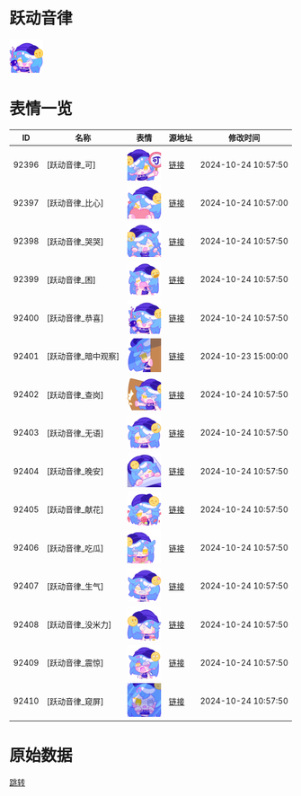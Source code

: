 # 跃动音律

<img src="./cover.png" height="60" alt="cover" />

# 表情一览

|ID|名称|表情|源地址|修改时间|
|----|----|----|----|----|
|92396|[跃动音律_可]|<img src="./pic/092396_%5B跃动音律_可%5D.png" height="60" alt="可"/>|[链接](https://i0.hdslb.com/bfs/garb/4ff2969c15dfc247e7abe706d18b50c8730e10a8.png)|2024-10-24 10:57:50|
|92397|[跃动音律_比心]|<img src="./pic/092397_%5B跃动音律_比心%5D.png" height="60" alt="比心"/>|[链接](https://i0.hdslb.com/bfs/garb/3fbf7536b825147aa4cc55cba219e774c0fc9aa7.png)|2024-10-24 10:57:00|
|92398|[跃动音律_哭哭]|<img src="./pic/092398_%5B跃动音律_哭哭%5D.png" height="60" alt="哭哭"/>|[链接](https://i0.hdslb.com/bfs/garb/cc33ff5db82ea980800ca103135bb5938ff782b5.png)|2024-10-24 10:57:50|
|92399|[跃动音律_困]|<img src="./pic/092399_%5B跃动音律_困%5D.png" height="60" alt="困"/>|[链接](https://i0.hdslb.com/bfs/garb/a7f7f1607ff82c760e3a76e3f168208ffa06d7c5.png)|2024-10-24 10:57:50|
|92400|[跃动音律_恭喜]|<img src="./pic/092400_%5B跃动音律_恭喜%5D.png" height="60" alt="恭喜"/>|[链接](https://i0.hdslb.com/bfs/garb/356307dddb6a33ba588d002e842a0b23d7ce88a9.png)|2024-10-24 10:57:50|
|92401|[跃动音律_暗中观察]|<img src="./pic/092401_%5B跃动音律_暗中观察%5D.png" height="60" alt="暗中观察"/>|[链接](https://i0.hdslb.com/bfs/garb/13219c2c37c5dcb498fad17efef46ea3527df96b.png)|2024-10-23 15:00:00|
|92402|[跃动音律_查岗]|<img src="./pic/092402_%5B跃动音律_查岗%5D.png" height="60" alt="查岗"/>|[链接](https://i0.hdslb.com/bfs/garb/d38fb78a45a134060912afd892cf7b6f17d2ecb5.png)|2024-10-24 10:57:50|
|92403|[跃动音律_无语]|<img src="./pic/092403_%5B跃动音律_无语%5D.png" height="60" alt="无语"/>|[链接](https://i0.hdslb.com/bfs/garb/fad9c3e063bc3c8c852af14315d167f8f64ef30a.png)|2024-10-24 10:57:50|
|92404|[跃动音律_晚安]|<img src="./pic/092404_%5B跃动音律_晚安%5D.png" height="60" alt="晚安"/>|[链接](https://i0.hdslb.com/bfs/garb/1d051c2c3892cabdb21d7dd6146da4f8329df836.png)|2024-10-24 10:57:50|
|92405|[跃动音律_献花]|<img src="./pic/092405_%5B跃动音律_献花%5D.png" height="60" alt="献花"/>|[链接](https://i0.hdslb.com/bfs/garb/74403b0d26738c53d6c69f0bd7eb5a6629b5185c.png)|2024-10-24 10:57:50|
|92406|[跃动音律_吃瓜]|<img src="./pic/092406_%5B跃动音律_吃瓜%5D.png" height="60" alt="吃瓜"/>|[链接](https://i0.hdslb.com/bfs/garb/ebe35569165b96c6975a5d7f8a2eff696304f5f8.png)|2024-10-24 10:57:50|
|92407|[跃动音律_生气]|<img src="./pic/092407_%5B跃动音律_生气%5D.png" height="60" alt="生气"/>|[链接](https://i0.hdslb.com/bfs/garb/7f433515932d11e387c6e1511084b69338089611.png)|2024-10-24 10:57:50|
|92408|[跃动音律_没米力]|<img src="./pic/092408_%5B跃动音律_没米力%5D.png" height="60" alt="没米力"/>|[链接](https://i0.hdslb.com/bfs/garb/37fa6a941caa17ba25bef7fdc9fee43d4ae410ab.png)|2024-10-24 10:57:50|
|92409|[跃动音律_震惊]|<img src="./pic/092409_%5B跃动音律_震惊%5D.png" height="60" alt="震惊"/>|[链接](https://i0.hdslb.com/bfs/garb/2f45f991c9c6393ad069c9549a6e5e8b2667d02f.png)|2024-10-24 10:57:50|
|92410|[跃动音律_窥屏]|<img src="./pic/092410_%5B跃动音律_窥屏%5D.png" height="60" alt="窥屏"/>|[链接](https://i0.hdslb.com/bfs/garb/f8d28cd4185d52f635deb00e685207d55a35c1b1.png)|2024-10-24 10:57:50|

# 原始数据

[跳转](./raw.json)

